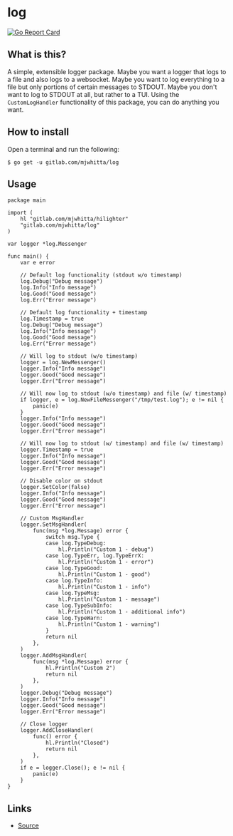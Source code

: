 # log

[![Go Report Card](https://goreportcard.com/badge/gitlab.com/mjwhitta/log)](https://goreportcard.com/report/gitlab.com/mjwhitta/log)

## What is this?

A simple, extensible logger package. Maybe you want a logger that logs
to a file and also logs to a websocket. Maybe you want to log
everything to a file but only portions of certain messages to STDOUT.
Maybe you don't want to log to STDOUT at all, but rather to a TUI.
Using the `CustomLogHandler` functionality of this package, you can do
anything you want.

## How to install

Open a terminal and run the following:

```
$ go get -u gitlab.com/mjwhitta/log
```

## Usage

```
package main

import (
    hl "gitlab.com/mjwhitta/hilighter"
    "gitlab.com/mjwhitta/log"
)

var logger *log.Messenger

func main() {
    var e error

    // Default log functionality (stdout w/o timestamp)
    log.Debug("Debug message")
    log.Info("Info message")
    log.Good("Good message")
    log.Err("Error message")

    // Default log functionality + timestamp
    log.Timestamp = true
    log.Debug("Debug message")
    log.Info("Info message")
    log.Good("Good message")
    log.Err("Error message")

    // Will log to stdout (w/o timestamp)
    logger = log.NewMessenger()
    logger.Info("Info message")
    logger.Good("Good message")
    logger.Err("Error message")

    // Will now log to stdout (w/o timestamp) and file (w/ timestamp)
    if logger, e = log.NewFileMessenger("/tmp/test.log"); e != nil {
        panic(e)
    }
    logger.Info("Info message")
    logger.Good("Good message")
    logger.Err("Error message")

    // Will now log to stdout (w/ timestamp) and file (w/ timestamp)
    logger.Timestamp = true
    logger.Info("Info message")
    logger.Good("Good message")
    logger.Err("Error message")

    // Disable color on stdout
    logger.SetColor(false)
    logger.Info("Info message")
    logger.Good("Good message")
    logger.Err("Error message")

    // Custom MsgHandler
    logger.SetMsgHandler(
        func(msg *log.Message) error {
            switch msg.Type {
            case log.TypeDebug:
                hl.Println("Custom 1 - debug")
            case log.TypeErr, log.TypeErrX:
                hl.Println("Custom 1 - error")
            case log.TypeGood:
                hl.Println("Custom 1 - good")
            case log.TypeInfo:
                hl.Println("Custom 1 - info")
            case log.TypeMsg:
                hl.Println("Custom 1 - message")
            case log.TypeSubInfo:
                hl.Println("Custom 1 - additional info")
            case log.TypeWarn:
                hl.Println("Custom 1 - warning")
            }
            return nil
        },
    )
    logger.AddMsgHandler(
        func(msg *log.Message) error {
            hl.Println("Custom 2")
            return nil
        },
    )
    logger.Debug("Debug message")
    logger.Info("Info message")
    logger.Good("Good message")
    logger.Err("Error message")

    // Close logger
    logger.AddCloseHandler(
        func() error {
            hl.Println("Closed")
            return nil
        },
    )
    if e = logger.Close(); e != nil {
        panic(e)
    }
}
```

## Links

- [Source](https://gitlab.com/mjwhitta/log)
